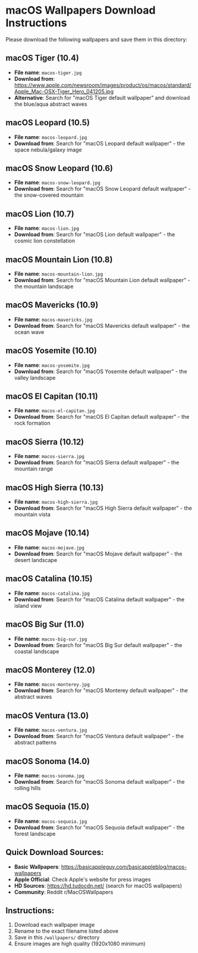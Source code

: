 # macOS Wallpapers Download Instructions

Please download the following wallpapers and save them in this directory:

## macOS Tiger (10.4)
- **File name**: `macos-tiger.jpg`
- **Download from**: https://www.apple.com/newsroom/images/product/os/macos/standard/Apple_Mac-OSX-Tiger_Hero_041205.jpg
- **Alternative**: Search for "macOS Tiger default wallpaper" and download the blue/aqua abstract waves

## macOS Leopard (10.5)
- **File name**: `macos-leopard.jpg`
- **Download from**: Search for "macOS Leopard default wallpaper" - the space nebula/galaxy image

## macOS Snow Leopard (10.6)
- **File name**: `macos-snow-leopard.jpg`
- **Download from**: Search for "macOS Snow Leopard default wallpaper" - the snow-covered mountain

## macOS Lion (10.7)
- **File name**: `macos-lion.jpg`
- **Download from**: Search for "macOS Lion default wallpaper" - the cosmic lion constellation

## macOS Mountain Lion (10.8)
- **File name**: `macos-mountain-lion.jpg`
- **Download from**: Search for "macOS Mountain Lion default wallpaper" - the mountain landscape

## macOS Mavericks (10.9)
- **File name**: `macos-mavericks.jpg`
- **Download from**: Search for "macOS Mavericks default wallpaper" - the ocean wave

## macOS Yosemite (10.10)
- **File name**: `macos-yosemite.jpg`
- **Download from**: Search for "macOS Yosemite default wallpaper" - the valley landscape

## macOS El Capitan (10.11)
- **File name**: `macos-el-capitan.jpg`
- **Download from**: Search for "macOS El Capitan default wallpaper" - the rock formation

## macOS Sierra (10.12)
- **File name**: `macos-sierra.jpg`
- **Download from**: Search for "macOS Sierra default wallpaper" - the mountain range

## macOS High Sierra (10.13)
- **File name**: `macos-high-sierra.jpg`
- **Download from**: Search for "macOS High Sierra default wallpaper" - the mountain vista

## macOS Mojave (10.14)
- **File name**: `macos-mojave.jpg`
- **Download from**: Search for "macOS Mojave default wallpaper" - the desert landscape

## macOS Catalina (10.15)
- **File name**: `macos-catalina.jpg`
- **Download from**: Search for "macOS Catalina default wallpaper" - the island view

## macOS Big Sur (11.0)
- **File name**: `macos-big-sur.jpg`
- **Download from**: Search for "macOS Big Sur default wallpaper" - the coastal landscape

## macOS Monterey (12.0)
- **File name**: `macos-monterey.jpg`
- **Download from**: Search for "macOS Monterey default wallpaper" - the abstract waves

## macOS Ventura (13.0)
- **File name**: `macos-ventura.jpg`
- **Download from**: Search for "macOS Ventura default wallpaper" - the abstract patterns

## macOS Sonoma (14.0)
- **File name**: `macos-sonoma.jpg`
- **Download from**: Search for "macOS Sonoma default wallpaper" - the rolling hills

## macOS Sequoia (15.0)
- **File name**: `macos-sequoia.jpg`
- **Download from**: Search for "macOS Sequoia default wallpaper" - the forest landscape

## Quick Download Sources:
- **Basic Wallpapers**: https://basicappleguy.com/basicappleblog/macos-wallpapers
- **Apple Official**: Check Apple's website for press images
- **HD Sources**: https://hd.tudocdn.net/ (search for macOS wallpapers)
- **Community**: Reddit r/MacOSWallpapers

## Instructions:
1. Download each wallpaper image
2. Rename to the exact filename listed above
3. Save in this `/wallpapers/` directory
4. Ensure images are high quality (1920x1080 minimum)